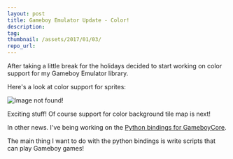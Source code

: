 ```yaml
---
layout: post
title: Gameboy Emulator Update - Color!
description:
tag:
thumbnail: /assets/2017/01/03/
repo_url:
---
```


After taking a little break for the holidays decided to start working on color support for my Gameboy Emulator library.

Here's a look at color support for sprites:

![Image not found!](/assets/2017/01/03/poke1.gif)

Exciting stuff! Of course support for color background tile map is next!

In other news. I've being working on the [Python bindings for GameboyCore](https://github.com/nnarain/gameboycore-python).

The main thing I want to do with the python bindings is write scripts that can play Gameboy games!
